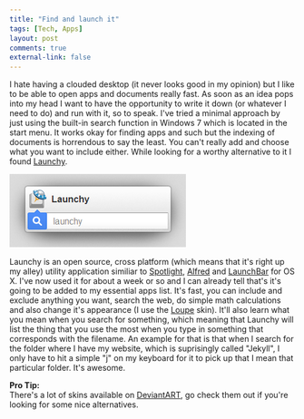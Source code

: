 ```yaml
---
title: "Find and launch it"
tags: [Tech, Apps]
layout: post
comments: true
external-link: false
---
```


I hate having a clouded desktop (it never looks good in my opinion) but I like to be able to open apps and documents really fast. As soon as an idea pops into my head I want to have the opportunity to write it down (or whatever I need to do) and run with it, so to speak. I've tried a minimal approach by just using the built-in search function in Windows 7 which is located in the start menu. It works okay for finding apps and such but the indexing of documents is horrendous to say the least. You can't really add and choose what you want to include either. While looking for a worthy alternative to it I found [Launchy](http://www.launchy.net/ "Launchy"). 

![Launchy](/images/blog/2012-10-16-launchy.png "Launchy")

Launchy is an open source, cross platform (which means that it's right up my alley) utility application similiar to [Spotlight](http://support.apple.com/kb/ht2531 "Mac 101: Spotlight"), [Alfred](http://www.alfredapp.com/ "Alfred") and [LaunchBar](http://www.obdev.at/products/launchbar/index.html "LaunchBar") for OS X. I've now used it for about a week or so and I can already tell that's it's going to be added to my essential apps list. It's fast, you can include and exclude anything you want, search the web, do simple math calculations and also change it's appearance (I use the [Loupe](http://artblanc.deviantart.com/art/Loupe-for-Launchy-264482213 "Loupe for Launchy") skin). It'll also learn what you mean when you search for something, which meaning that Launchy will list the thing that you use the most when you type in something that corresponds with the filename. An example for that is that when I search for the folder where I have my website, which is suprisingly called "Jekyll", I only have to hit a simple "j" on my keyboard for it to pick up that I mean that particular folder. It's awesome.

**Pro Tip:**  
There's a lot of skins available on [DeviantART](http://browse.deviantart.com/customization/skins/applaunchers/launchy/ "Launchy Skins on DeviantART"), go check them out if you're looking for some nice alternatives.
